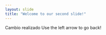 ```yaml
---
layout: slide
title: "Welcome to our second slide!"
---
```

Cambio realizado
Use the left arrow to go back!

